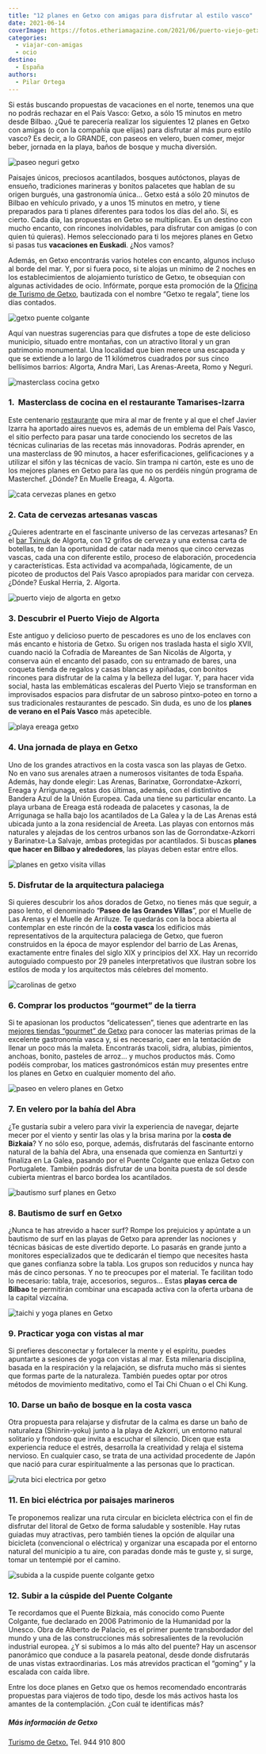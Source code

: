 ```yaml
---
title: "12 planes en Getxo con amigas para disfrutar al estilo vasco"
date: 2021-06-14
coverImage: https://fotos.etheriamagazine.com/2021/06/puerto-viejo-getxo-costa-vizcaya.jpg
categories: 
  - viajar-con-amigas
  - ocio
destino: 
  - España
authors: 
  - Pilar Ortega
---
```


Si estás buscando propuestas de vacaciones en el norte, tenemos una que no podrás rechazar en el País Vasco: Getxo, a sólo 15 minutos en metro desde Bilbao. ¿Qué te parecería realizar los siguientes 12 planes en Getxo con amigas (o con la compañía que elijas) para disfrutar al más puro estilo vasco? Es decir, a lo GRANDE, con paseos en velero, buen comer, mejor beber, jornada en la playa, baños de bosque y mucha diversión.

![paseo neguri getxo](https://fotos.etheriamagazine.com/2021/06/Getxo-paseos-neguri.jpg "Anímate a dar una vuelta por el paseo marítimo.")

Paisajes únicos, preciosos acantilados, bosques autóctonos, playas de ensueño, 
tradiciones marineras y bonitos palacetes que hablan de su origen burgués, una 
gastronomía única… Getxo está a sólo 20 minutos de Bilbao en vehículo privado, y a unos 
15 minutos en metro, y tiene preparados para ti planes diferentes para todos los días 
del año. Sí, es cierto. Cada día, las propuestas en Getxo se multiplican. Es un destino 
con mucho encanto, con rincones inolvidables, para disfrutar con amigas (o con quien tú 
quieras). Hemos seleccionado para ti los mejores planes en Getxo si pasas tus 
**vacaciones en Euskadi**. ¿Nos vamos? 

Además, en Getxo encontrarás varios hoteles con encanto, algunos incluso al borde del 
mar. Y, por si fuera poco, si te alojas un mínimo de 2 noches en los establecimientos de 
alojamiento turístico de Getxo, te obsequian con algunas actividades de ocio. Infórmate, 
porque esta promoción de la [Oficina de Turismo de 
Getxo](https://www.getxo.eus/es/turismo/), bautizada con el nombre “Getxo te regala”, 
tiene los días contados. 

![getxo puente colgante](https://fotos.etheriamagazine.com/2021/06/puente-colgante-getxo.jpg "El Puente Bizkaia, conocido como Puente Colgante, une Portugalete y Getxo; y fue declarado Patrimonio de la Humanidad.")

Aquí van nuestras sugerencias para que disfrutes a tope de este delicioso municipio, 
situado entre montañas, con un atractivo litoral y un gran patrimonio monumental. Una 
localidad que bien merece una escapada y que se extiende a lo largo de 11 kilómetros 
cuadrados por sus cinco bellísimos barrios: Algorta, Andra Mari, Las Arenas-Areeta, Romo 
y Neguri. 

![masterclass cocina getxo](https://fotos.etheriamagazine.com/2021/06/masterclass-getxo.jpg "Aprender a cocinar en Getxo, todo un privilegio.")

### 1\.  Masterclass de cocina en el restaurante Tamarises-Izarra

Este centenario [restaurante](http://www.tamarisesizarra.com) que mira al mar de frente 
y al que el chef Javier Izarra ha aportado aires nuevos es, además de un emblema del 
País Vasco, el sitio perfecto para pasar una tarde conociendo los secretos de las 
técnicas culinarias de las recetas más innovadoras. Podrás aprender, en una masterclass 
de 90 minutos, a hacer esferificaciones, gelificaciones y a utilizar el sifón y las 
técnicas de vacío. Sin trampa ni cartón, este es uno de los mejores planes en Getxo para 
las que no os perdéis ningún programa de Masterchef. ¿Dónde? En Muelle Ereaga, 4. 
Algorta. 

![cata cervezas planes en getxo](https://fotos.etheriamagazine.com/2021/06/cata-cervezas-txinuk-getxo.jpg "Cata de cervezas en © Txinuk, un divertido plan en Getxo.")

### 2\. Cata de cervezas artesanas vascas

¿Quieres adentrarte en el fascinante universo de las cervezas artesanas? En el [bar 
Txinuk](https://txinuk.com/) de Algorta, con 12 grifos de cerveza y una extensa carta de 
botellas, te dan la oportunidad de catar nada menos que cinco cervezas vascas, cada una 
con diferente estilo, proceso de elaboración, procedencia y características. Esta 
actividad va acompañada, lógicamente, de un picoteo de productos del País Vasco 
apropiados para maridar con cerveza. ¿Dónde? Euskal Herria, 2. Algorta. 

![puerto viejo de algorta en getxo](https://fotos.etheriamagazine.com/2021/06/puerto-viejo-getxo-costa-vizcaya.jpg "Puerto Viejo de Algorta.")

### 3\. Descubrir el Puerto Viejo de Algorta

Este antiguo y delicioso puerto de pescadores es uno de los enclaves con más encanto e 
historia de Getxo. Su origen nos traslada hasta el siglo XVII, cuando nació la Cofradía 
de Mareantes de San Nicolás de Algorta, y conserva aún el encanto del pasado, con su 
entramado de bares, una coqueta tienda de regalos y casas blancas y apiñadas, con 
bonitos rincones para disfrutar de la calma y la belleza del lugar. Y, para hacer vida 
social, hasta las emblemáticas escaleras del Puerto Viejo se transforman en improvisados 
espacios para disfrutar de un sabroso pintxo-poteo en torno a sus tradicionales 
restaurantes de pescado. Sin duda, es uno de los **planes de verano en el País Vasco** 
más apetecible. 

![playa ereaga getxo](https://fotos.etheriamagazine.com/2021/06/playa-ereaga-getxo.jpg "Playa de Ereaga, en Getxo.")

### 4\. Una jornada de playa en Getxo

Uno de los grandes atractivos en la costa vasca son las playas de Getxo. No en vano sus 
arenales atraen a numerosos visitantes de toda España. Además, hay donde elegir: Las 
Arenas, Barinatxe, Gorrondatxe-Azkorri, Ereaga y Arrigunaga, estas dos últimas, además, 
con el distintivo de Bandera Azul de la Unión Europea. Cada una tiene su particular 
encanto. La playa urbana de Ereaga está rodeada de palacetes y casonas, la de Arrigunaga 
se halla bajo los acantilados de La Galea y la de Las Arenas está ubicada junto a la 
zona residencial de Areeta. Las playas con entornos más naturales y alejadas de los 
centros urbanos son las de Gorrondatxe-Azkorri y Barinatxe-La Salvaje, ambas protegidas 
por acantilados. Si buscas **planes** **que hacer en Bilbao y alrededores**, las playas 
deben estar entre ellos. 

![planes en getxo visita villas](https://fotos.etheriamagazine.com/2021/06/villas-getxo.jpg "Descubre las villas señoriales de Getxo.")

### 5\. Disfrutar de la arquitectura palaciega

Si quieres descubrir los años dorados de Getxo, no tienes más que seguir, a paso lento, 
el denominado “**Paseo de las Grandes Villas**”, por el Muelle de Las Arenas y el Muelle 
de Arriluze. Te quedarás con la boca abierta al contemplar en este rincón de la **costa 
vasca** los edificios más representativos de la arquitectura palaciega de Getxo, que 
fueron construidos en la época de mayor esplendor del barrio de Las Arenas, exactamente 
entre finales del siglo XIX y principios del XX. Hay un recorrido autoguiado compuesto 
por 29 paneles interpretativos que ilustran sobre los estilos de moda y los arquitectos 
más célebres del momento. 

![carolinas de getxo](https://fotos.etheriamagazine.com/2021/06/bollos-carolinas-getxo.jpg "Carolinas y bollos de mantequilla de Getxo.")

### 6\. Comprar los productos “gourmet” de la tierra

Si te apasionan los productos “delicatessen”, tienes que adentrarte en las [mejores 
tiendas “gourmet” de Getxo](https://www.getxo.eus/es/turismo/que-hacer/getxo-gourmet) 
para conocer las materias primas de la excelente gastronomía vasca y, si es necesario, 
caer en la tentación de llenar un poco más la maleta. Encontrarás txacoli, sidra, 
alubias, pimientos, anchoas, bonito, pasteles de arroz… y muchos productos más. Como 
podéis comprobar, los matices gastronómicos están muy presentes entre los planes en 
Getxo en cualquier momento del año. 

![paseo en velero planes en Getxo](https://fotos.etheriamagazine.com/2021/06/getxo-planes-amigas-velero.jpg "Paseo en velero desde Getxo.")

### 7\. En velero por la bahía del Abra

¿Te gustaría subir a velero para vivir la experiencia de navegar, dejarte mecer por el 
viento y sentir las olas y la brisa marina por la **costa de Bizkaia**? Y no sólo eso, 
porque, además, disfrutarás del fascinante entorno natural de la bahía del Abra, una 
ensenada que comienza en Santurtzi y finaliza en La Galea, pasando por el Puente 
Colgante que enlaza Getxo con Portugalete. También podrás disfrutar de una bonita puesta 
de sol desde cubierta mientras el barco bordea los acantilados. 

![bautismo surf planes en Getxo](https://fotos.etheriamagazine.com/2021/06/bautismo-surf-getxo.jpg "Ejercicios preparatorios para practicar surf en Getxo.")

### 8\. Bautismo de surf en Getxo

¿Nunca te has atrevido a hacer surf? Rompe los prejuicios y apúntate a un bautismo de 
surf en las playas de Getxo para aprender las nociones y técnicas básicas de este 
divertido deporte. Lo pasarás en grande junto a monitores especializados que te 
dedicarán el tiempo que necesites hasta que ganes confianza sobre la tabla. Los grupos 
son reducidos y nunca hay más de cinco personas. Y no te preocupes por el material. Te 
facilitan todo lo necesario: tabla, traje, accesorios, seguros… Estas **playas cerca de 
Bilbao** te permitirán combinar una escapada activa con la oferta urbana de la capital 
vizcaína. 

![taichi y yoga planes en Getxo](https://fotos.etheriamagazine.com/2021/06/Artes-orientales-playa-getxo.jpg "Deporte y relax en la playa de Getxo.")

### 9\. Practicar yoga con vistas al mar

Si prefieres desconectar y fortalecer la mente y el espíritu, puedes apuntarte a 
sesiones de yoga con vistas al mar. Esta milenaria disciplina, basada en la respiración 
y la relajación, se disfruta mucho más si sientes que formas parte de la naturaleza. 
También puedes optar por otros métodos de movimiento meditativo, como el Tai Chi Chuan o 
el Chi Kung. 

### 10\. Darse un baño de bosque en la costa vasca

Otra propuesta para relajarse y disfrutar de la calma es darse un baño de naturaleza 
(Shinrin-yoku) junto a la playa de Azkorri, un entorno natural solitario y frondoso que 
invita a escuchar el silencio. Dicen que esta experiencia reduce el estrés, desarrolla 
la creatividad y relaja el sistema nervioso. En cualquier caso, se trata de una 
actividad procedente de Japón que nació para curar espiritualmente a las personas que lo 
practican. 

![ruta bici electrica por getxo](https://fotos.etheriamagazine.com/2021/06/getxo-bici-electrica.jpg "Ruta circular en bici eléctrica por Getxo (al fondo) y otros municipios cercanos.")

### 11\. En bici eléctrica por paisajes marineros

Te proponemos realizar una ruta circular en bicicleta eléctrica con el fin de disfrutar 
del litoral de Getxo de forma saludable y sostenible. Hay rutas guiadas muy atractivas, 
pero también tienes la opción de alquilar una bicicleta (convencional o eléctrica) y 
organizar una escapada por el entorno natural del municipio a tu aire, con paradas donde 
más te guste y, si surge, tomar un tentempié por el camino. 

![subida a la cuspide puente colgante getxo](https://fotos.etheriamagazine.com/2021/06/getxo-cuspide.jpg "Cúspide del Puente Colgante.")

### 12\. Subir a la cúspide del Puente Colgante

Te recordamos que el Puente Bizkaia, más conocido como Puente Colgante, fue declarado en 
2006 Patrimonio de la Humanidad por la Unesco. Obra de Alberto de Palacio, es el primer 
puente transbordador del mundo y una de las construcciones más sobresalientes de la 
revolución industrial europea. ¿Y si subimos a lo más alto del puente? Hay un ascensor 
panorámico que conduce a la pasarela peatonal, desde donde disfrutarás de unas vistas 
extraordinarias. Los más atrevidos practican el “goming” y la escalada con caída libre. 

Entre los doce planes en Getxo que os hemos recomendado encontrarás propuestas para 
viajeros de todo tipo, desde los más activos hasta los amantes de la contemplación. ¿Con 
cuál te identificas más? 

##### Más información de Getxo

[Turismo de Getxo.](https://www.getxo.eus/es/turismo/) Tel. 944 910 800

